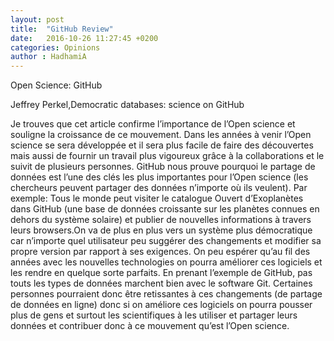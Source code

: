 ```yaml
---
layout: post
title:  "GitHub Review"
date:   2016-10-26 11:27:45 +0200
categories: Opinions
author : HadhamiA
---
```


Open Science: GitHub

Jeffrey Perkel,Democratic databases: science on GitHub

Je trouves que cet article confirme l’importance de l’Open science et souligne la croissance de ce mouvement. Dans les années à venir l’Open science se sera développée et il sera plus facile de faire des découvertes mais aussi de fournir un travail plus vigoureux grâce à la collaborations et le suivit de plusieurs personnes. GitHub nous prouve pourquoi le partage de données est l’une des clés les plus importantes pour l’Open science (les chercheurs peuvent partager des données n’importe où ils veulent).
Par exemple: Tous le monde peut visiter le catalogue Ouvert d’Exoplanètes dans GitHub (une base de données croissante sur les planètes connues en dehors du système solaire) et publier de nouvelles informations à travers leurs browsers.On va de plus en plus vers un système plus démocratique car n’importe quel utilisateur peu suggérer des changements et modifier sa propre version par rapport à ses exigences.
On peu espérer qu’au fil des années avec les nouvelles technologies on pourra améliorer ces logiciels et les rendre en quelque sorte parfaits. En prenant l’exemple de GitHub, pas touts les types de données marchent bien avec le software Git. Certaines personnes pourraient donc être retissantes à ces changements (de partage de données en ligne) donc si on améliore ces logiciels on pourra pousser plus de gens et surtout les scientifiques à les utiliser et partager leurs données et contribuer donc à ce mouvement qu’est l’Open science.
